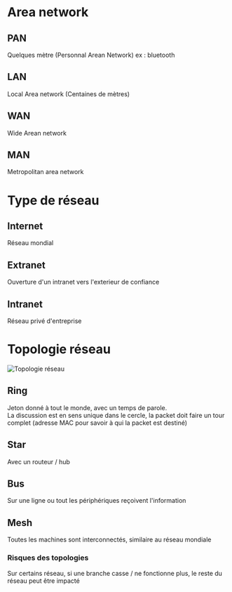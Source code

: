 # Area network
## PAN
Quelques mètre (Personnal Arean Network) ex : bluetooth

## LAN
Local Area network (Centaines de mètres)

## WAN
Wide Arean network

## MAN
Metropolitan area network

# Type de réseau
## Internet
Réseau mondial

## Extranet
Ouverture d'un intranet vers l'exterieur de confiance

## Intranet
Réseau privé d'entreprise

# Topologie réseau
![Topologie réseau](https://sti2d.ecolelamache.org/reseau_topologie.jpg) 

## Ring
Jeton donné à tout le monde, avec un temps de parole.  
La discussion est en sens unique dans le cercle, la packet doit faire un tour complet (adresse MAC pour savoir à qui la packet est destiné)

## Star
Avec un routeur / hub

## Bus
Sur une ligne ou tout les périphériques reçoivent l'information

## Mesh
Toutes les machines sont interconnectés, similaire au réseau mondiale

### Risques des topologies
Sur certains réseau, si une branche casse / ne fonctionne plus, le reste du réseau peut être impacté